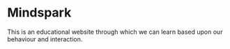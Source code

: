# Mindspark
This is an educational website through which we can learn based upon our behaviour and interaction.
